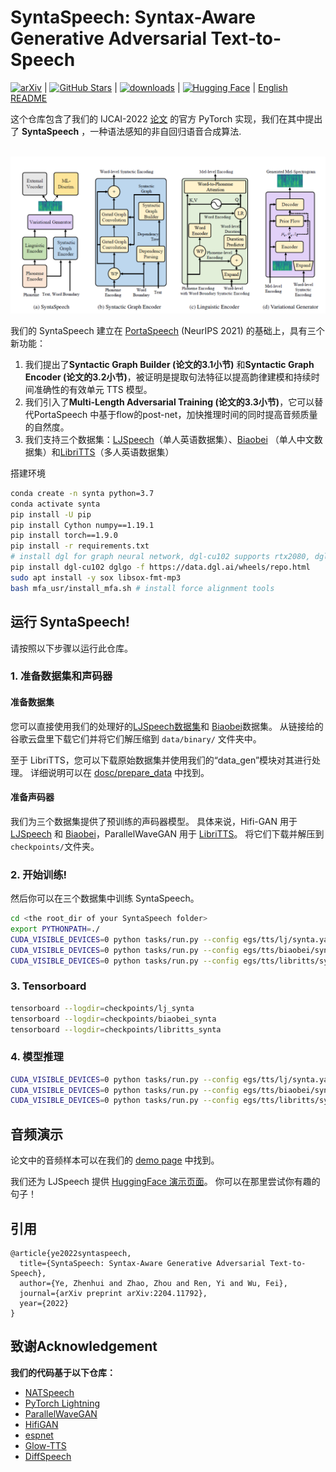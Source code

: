 # SyntaSpeech: Syntax-Aware Generative Adversarial Text-to-Speech

[![arXiv](https://img.shields.io/badge/arXiv-Paper-%3CCOLOR%3E.svg)](https://arxiv.org/abs/2204.11792) | [![GitHub Stars](https://img.shields.io/github/stars/yerfor/SyntaSpeech)](https://github.com/yerfor/SyntaSpeech) | [![downloads](https://img.shields.io/github/downloads/yerfor/SyntaSpeech/total.svg)](https://github.com/yerfor/SyntaSpeech/releases) | [![Hugging Face](https://img.shields.io/badge/%F0%9F%A4%97%20Hugging%20Face-blue)](https://huggingface.co/spaces/yerfor/SyntaSpeech) | [English README](README.md)

这个仓库包含了我们的 IJCAI-2022 [论文](https://arxiv.org/abs/2204.11792) 的官方 PyTorch 实现，我们在其中提出了 **SyntaSpeech** ，一种语法感知的非自回归语音合成算法.

<p align="center">
    <br>
    <img src="assets/SyntaSpeech.png" width="1000"/>
    <br>
</p>

我们的 SyntaSpeech 建立在 [PortaSpeech](https://github.com/NATSpeech/NATSpeech) (NeurIPS 2021) 的基础上，具有三个新功能：

1. 我们提出了**Syntactic Graph Builder (论文的3.1小节)** 和**Syntactic Graph Encoder (论文的3.2小节)**，被证明是提取句法特征以提高韵律建模和持续时间准确性的有效单元 TTS 模型。
2. 我们引入了**Multi-Length Adversarial Training (论文的3.3小节)**，它可以替代PortaSpeech 中基于flow的post-net，加快推理时间的同时提高音频质量的自然度。
3. 我们支持三个数据集：[LJSpeech](https://keithito.com/LJ-Speech-Dataset/)（单人英语数据集）、[Biaobei]() （单人中文数据集）和[LibriTTS](http://www.openslr.org/60)（多人英语数据集）

搭建环境

```bash
conda create -n synta python=3.7
conda activate synta
pip install -U pip
pip install Cython numpy==1.19.1
pip install torch==1.9.0 
pip install -r requirements.txt
# install dgl for graph neural network, dgl-cu102 supports rtx2080, dgl-cu113 support rtx3090
pip install dgl-cu102 dglgo -f https://data.dgl.ai/wheels/repo.html 
sudo apt install -y sox libsox-fmt-mp3
bash mfa_usr/install_mfa.sh # install force alignment tools
```

## 运行 SyntaSpeech!

请按照以下步骤以运行此仓库。

### 1. 准备数据集和声码器

#### 准备数据集

您可以直接使用我们的处理好的[LJSpeech数据集](https://drive.google.com/file/d/1WfErAxKqMluQU3vupWS6VB6NdehXwCKM/view?usp=sharing)和 [Biaobei](https://drive.google.com/file/d/1n_7NaGCiyieG5TTsPznI1tpHE9q3x9yt/view?usp=sharing)数据集。 从链接给的谷歌云盘里下载它们并将它们解压缩到 `data/binary/` 文件夹中。

至于 LibriTTS，您可以下载原始数据集并使用我们的“data_gen”模块对其进行处理。 详细说明可以在 [dosc/prepare_data](docs/prepare_data.md) 中找到。

#### 准备声码器

我们为三个数据集提供了预训练的声码器模型。 具体来说，Hifi-GAN 用于 [LJSpeech](https://drive.google.com/file/d/1D8ABD4fa7TK6t_ymzzhtxsWHPhg7OXcG/view?usp=sharing) 和 [Biaobei](https://drive.google.com/file/d/1onZbPA7rjR1ibmyV1Z-7G22j2Nekiic5/view?usp=sharing)，ParallelWaveGAN 用于 [LibriTTS](https://drive.google.com/file/d/1AziBns4R6UDtrAWaIBRm5hWg9io38EWh/view?usp=sharing)。 将它们下载并解压到 `checkpoints/`文件夹。

### 2. 开始训练!

然后你可以在三个数据集中训练 SyntaSpeech。

```bash
cd <the root_dir of your SyntaSpeech folder>
export PYTHONPATH=./
CUDA_VISIBLE_DEVICES=0 python tasks/run.py --config egs/tts/lj/synta.yaml --exp_name lj_synta --reset # training in LJSpeech
CUDA_VISIBLE_DEVICES=0 python tasks/run.py --config egs/tts/biaobei/synta.yaml --exp_name biaobei_synta --reset # training in Biaobei
CUDA_VISIBLE_DEVICES=0 python tasks/run.py --config egs/tts/libritts/synta.yaml --exp_name libritts_synta --reset # training in LibriTTS
```

### 3. Tensorboard

```bash
tensorboard --logdir=checkpoints/lj_synta
tensorboard --logdir=checkpoints/biaobei_synta
tensorboard --logdir=checkpoints/libritts_synta
```

### 4. 模型推理

```bash
CUDA_VISIBLE_DEVICES=0 python tasks/run.py --config egs/tts/lj/synta.yaml --exp_name lj_synta --reset --infer # inference in LJSpeech
CUDA_VISIBLE_DEVICES=0 python tasks/run.py --config egs/tts/biaobei/synta.yaml --exp_name biaobei_synta --reset --infer # inference in Biaobei
CUDA_VISIBLE_DEVICES=0 python tasks/run.py --config egs/tts/libritts/synta.yaml --exp_name libritts_synta --reset ---infer # inference in LibriTTS
```

## 音频演示

论文中的音频样本可以在我们的 [demo page](https://syntaspeech.github.io/) 中找到。

我们还为 LJSpeech 提供 [HuggingFace 演示页面](https://huggingface.co/spaces/NATSpeech/PortaSpeech)。 你可以在那里尝试你有趣的句子！

## 引用

```
@article{ye2022syntaspeech,
  title={SyntaSpeech: Syntax-Aware Generative Adversarial Text-to-Speech},
  author={Ye, Zhenhui and Zhao, Zhou and Ren, Yi and Wu, Fei},
  journal={arXiv preprint arXiv:2204.11792},
  year={2022}
}
```

## 致谢Acknowledgement

**我们的代码基于以下仓库：**

* [NATSpeech](https://github.com/NATSpeech/NATSpeech)
* [PyTorch Lightning](https://github.com/PyTorchLightning/pytorch-lightning)
* [ParallelWaveGAN](https://github.com/kan-bayashi/ParallelWaveGAN)
* [HifiGAN](https://github.com/jik876/hifi-gan)
* [espnet](https://github.com/espnet/espnet)
* [Glow-TTS](https://github.com/jaywalnut310/glow-tts)
* [DiffSpeech](https://github.com/MoonInTheRiver/DiffSinger)
